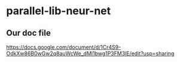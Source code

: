 # parallel-lib-neur-net
## Our doc file
https://docs.google.com/document/d/1Cr4S9-OdkXw86B0wGw2q8auWcWe_dMl1bwg1P3FM3lE/edit?usp=sharing

